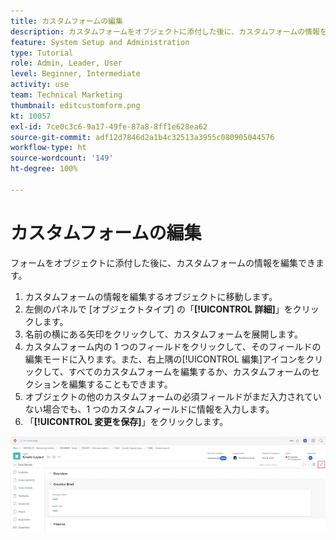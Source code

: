 ```yaml
---
title: カスタムフォームの編集
description: カスタムフォームをオブジェクトに添付した後に、カスタムフォームの情報を編集する方法について説明します。
feature: System Setup and Administration
type: Tutorial
role: Admin, Leader, User
level: Beginner, Intermediate
activity: use
team: Technical Marketing
thumbnail: editcustomform.png
kt: 10057
exl-id: 7ce0c3c6-9a17-49fe-87a8-8ff1e628ea62
source-git-commit: adf12d7846d2a1b4c32513a3955c080905044576
workflow-type: ht
source-wordcount: '149'
ht-degree: 100%

---
```


# カスタムフォームの編集

<!---
21.4 updates have been made here
--->

フォームをオブジェクトに添付した後に、カスタムフォームの情報を編集できます。

1. カスタムフォームの情報を編集するオブジェクトに移動します。
1. 左側のパネルで [オブジェクトタイプ] の「**[!UICONTROL 詳細]**」をクリックします。
1. 名前の横にある矢印をクリックして、カスタムフォームを展開します。
1. カスタムフォーム内の 1 つのフィールドをクリックして、そのフィールドの編集モードに入ります。また、右上隅の[!UICONTROL 編集]アイコンをクリックして、すべてのカスタムフォームを編集するか、カスタムフォームのセクションを編集することもできます。
1. オブジェクトの他のカスタムフォームの必須フィールドがまだ入力されていない場合でも、1 つのカスタムフィールドに情報を入力します。
1. 「**[!UICONTROL 変更を保存]**」をクリックします。

![編集中のカスタムフォームを示すタスクの詳細ウィンドウ](assets/custom-forms-edit-a-custom-form.jpg)
